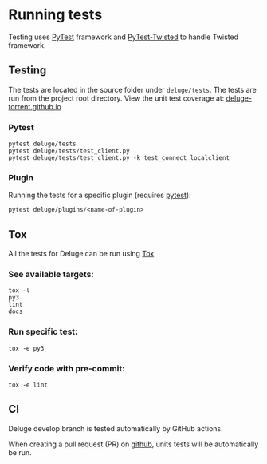 # Running tests

Testing uses [PyTest] framework and [PyTest-Twisted] to handle Twisted framework.

## Testing

The tests are located in the source folder under `deluge/tests`.
The tests are run from the project root directory.
View the unit test coverage at: [deluge-torrent.github.io](http://deluge-torrent.github.io)

### Pytest

    pytest deluge/tests
    pytest deluge/tests/test_client.py
    pytest deluge/tests/test_client.py -k test_connect_localclient

### Plugin

Running the tests for a specific plugin (requires [pytest](https://pypi.python.org/pypi/pytest)):

    pytest deluge/plugins/<name-of-plugin>

## Tox

All the tests for Deluge can be run using [Tox](https://pypi.python.org/pypi/tox)

### See available targets:

    tox -l
    py3
    lint
    docs

### Run specific test:

    tox -e py3

### Verify code with pre-commit:

    tox -e lint

## CI

Deluge develop branch is tested automatically by GitHub actions.

When creating a pull request (PR) on [github], units tests will be automatically be run.

[github]: https://github.com/deluge-torrent/deluge/pulls
[pytest]: https://docs.pytest.org/en/
[pytest-twisted]: https://github.com/pytest-dev/pytest-twisted
